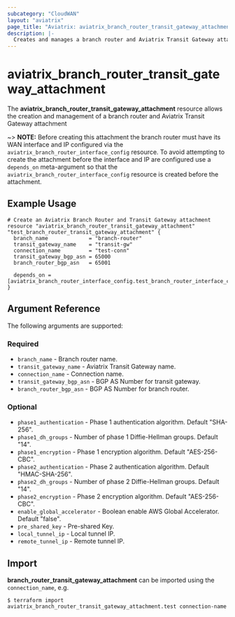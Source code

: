 ```yaml
---
subcategory: "CloudWAN"
layout: "aviatrix"
page_title: "Aviatrix: aviatrix_branch_router_transit_gateway_attachment"
description: |-
  Creates and manages a branch router and Aviatrix Transit Gateway attachment
---
```


# aviatrix_branch_router_transit_gateway_attachment

The **aviatrix_branch_router_transit_gateway_attachment** resource allows the creation and management of a branch router and Aviatrix Transit Gateway attachment

~> **NOTE:** Before creating this attachment the branch router must have its WAN interface and IP configured via the `aviatrix_branch_router_interface_config` resource. To avoid attempting to create the attachment before the interface and IP are configured use a `depends_on` meta-argument so that the `aviatrix_branch_router_interface_config` resource is created before the attachment.  

## Example Usage

```hcl
# Create an Aviatrix Branch Router and Transit Gateway attachment
resource "aviatrix_branch_router_transit_gateway_attachment" "test_branch_router_transit_gateway_attachment" {
  branch_name             = "branch-router"
  transit_gateway_name    = "transit-gw"
  connection_name         = "test-conn"
  transit_gateway_bgp_asn = 65000
  branch_router_bgp_asn   = 65001

  depends_on = [aviatrix_branch_router_interface_config.test_branch_router_interface_config]
}
```

## Argument Reference

The following arguments are supported:

### Required
* `branch_name` - Branch router name.
* `transit_gateway_name` - Aviatrix Transit Gateway name.
* `connection_name` - Connection name.
* `transit_gateway_bgp_asn` - BGP AS Number for transit gateway.
* `branch_router_bgp_asn` - BGP AS Number for branch router.

### Optional
* `phase1_authentication` - Phase 1 authentication algorithm. Default "SHA-256".
* `phase1_dh_groups` - Number of phase 1 Diffie-Hellman groups. Default "14".
* `phase1_encryption` - Phase 1 encryption algorithm. Default "AES-256-CBC".
* `phase2_authentication` - Phase 2 authentication algorithm. Default "HMAC-SHA-256".
* `phase2_dh_groups` - Number of phase 2 Diffie-Hellman groups. Default "14".
* `phase2_encryption` - Phase 2 encryption algorithm. Default "AES-256-CBC".
* `enable_global_accelerator` - Boolean enable AWS Global Accelerator. Default "false".
* `pre_shared_key` - Pre-shared Key.
* `local_tunnel_ip` - Local tunnel IP.
* `remote_tunnel_ip` - Remote tunnel IP.

## Import

**branch_router_transit_gateway_attachment** can be imported using the `connection_name`, e.g.

```
$ terraform import aviatrix_branch_router_transit_gateway_attachment.test connection-name
```
